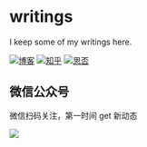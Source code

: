 # writings

I keep some of my writings here. 


[![博客](https://img.shields.io/badge/Blog-qq52o.me-blue)](https://qq52o.me "沈唁志")
[![知乎](https://cdn.jsdelivr.net/gh/sy-records/staticfile/images/ico/zhihu.svg)](https://www.zhihu.com/people/sy-records "沈唁")
[![思否](https://cdn.jsdelivr.net/gh/sy-records/staticfile/images/ico/segmentfault.svg)](https://segmentfault.com/u/sy_records "沈唁")

## 微信公众号

微信扫码关注，第一时间 get 新动态

![](https://cdn.jsdelivr.net/gh/sy-records/staticfile/images/202012/wechat_white.png)
